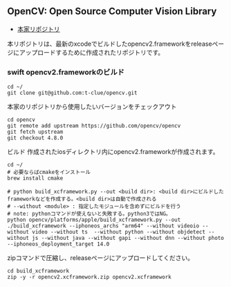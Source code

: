 ## OpenCV: Open Source Computer Vision Library

- [本家リポジトリ](https://github.com/opencv/opencv)

本リポジトリは、最新のxcodeでビルドしたopencv2.frameworkをreleaseページにアップロードするために作成されたリポジトリです。

### swift opencv2.frameworkのビルド
```
cd ~/
git clone git@github.com:t-clue/opencv.git
```

本家のリポジトリから使用したいバージョンをチェックアウト
```
cd opencv
git remote add upstream https://github.com/opencv/opencv
git fetch upstream
git checkout 4.8.0
```

ビルド
作成されたiosディレクトリ内にopencv2.frameworkが作成されます。
```
cd ~/
# 必要ならばcmakeをインストール
brew install cmake

# python build_xcframework.py --out <build dir>: <build dir>にビルドしたframeworkなどを作成する。<build dir>は自動で作成される
# --without <module> : 指定したモジュールを含めずにビルドを行う
# note: pythonコマンドが使えないと失敗する。python3ではNG。
python opencv/platforms/apple/build_xcframework.py --out ./build_xcframework --iphoneos_archs "arm64" --without videoio --without video --without ts  --without python --without objdetect --without js --without java --without gapi --without dnn --without photo --iphoneos_deployment_target 14.0
```

zipコマンドで圧縮し、releaseページにアップロードしてください。
```
cd build_xcframework
zip -y -r opencv2.xcframework.zip opencv2.xcframework 
```
